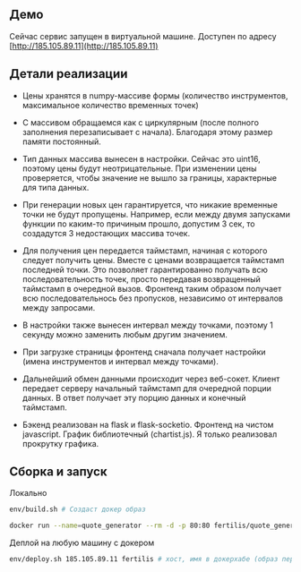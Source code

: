## Демо

Сейчас сервис запущен в виртуальной машине.  Доступен по адресу [http://185.105.89.11](http://185.105.89.11)

## Детали реализации

+ Цены хранятся в numpy-массиве формы (количество инструментов, максимальное количество временных точек)

+ С массивом обращаемся как с циркулярным (после полного заполнения перезаписывает с начала).
  Благодаря этому размер памяти постоянный.

+ Тип данных массива вынесен в настройки. Сейчас это uint16, поэтому цены будут неотрицательные.
  При изменении цены проверяется, чтобы значение не вышло за границы, характерные для типа данных.

+ При генерации новых цен гарантируется, что никакие временные точки не будут пропущены.
  Например, если между двумя запусками функции по каким-то причиным прошло, допустим 3 сек, то 
  создадутся 3 недостающих массива точек.

+ Для получения цен передается таймстамп, начиная с которого следует получить цены. 
  Вместе с ценами возвращается таймстамп последней точки. Это позволяет гарантированно получать
  всю последовательность точек, просто передавая возвращенный таймстамп в очередной вызов.
  Фронтенд таким образом получает всю последовательнось без пропусков, независимо от интервалов между запросами.

+ В настройки также вынесен интервал между точками, поэтому 1 секунду можно заменить любым другим значением.

+ При загрузке страницы фронтенд сначала получает настройки (имена инструментов и интервал между точками).

+ Дальнейший обмен данными происходит через веб-сокет. Клиент передает серверу начальный таймстамп для
  очередной порции данных. В ответ получает эту порцию данных и конечный таймстамп.

+ Бэкенд реализован на flask и flask-socketio. Фронтенд на чистом javascript. График библиотечный (chartist.js).
  Я только реализовал прокрутку графика.


## Сборка и запуск

Локально

```bash
env/build.sh # Создаст докер образ

docker run --name=quote_generator --rm -d -p 80:80 fertilis/quote_generator python3.10 /app/main.py --port=80
```

Деплой на любую машину с докером

```bash
env/deploy.sh 185.105.89.11 fertilis # хост, имя в докерхабе (образ передается через него)
```
